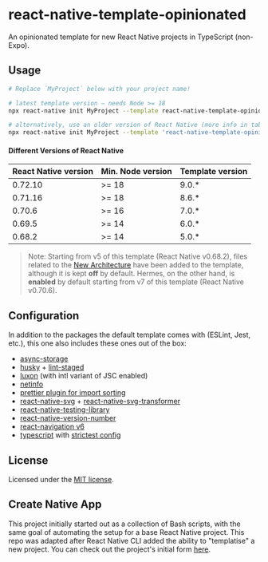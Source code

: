 # react-native-template-opinionated

An opinionated template for new React Native projects in TypeScript (non-Expo).

## Usage

```sh
# Replace `MyProject` below with your project name!

# latest template version — needs Node >= 18
npx react-native init MyProject --template react-native-template-opinionated

# alternatively, use an older version of React Native (more info in table below)
npx react-native init MyProject --template 'react-native-template-opinionated@6.0.*'
```

#### Different Versions of React Native

| React Native version | Min. Node version | Template version |
| -------------------- | ----------------- | ---------------- |
| 0.72.10              | >= 18             | 9.0.\*           |
| 0.71.16              | >= 18             | 8.6.\*           |
| 0.70.6               | >= 16             | 7.0.\*           |
| 0.69.5               | >= 14             | 6.0.\*           |
| 0.68.2               | >= 14             | 5.0.\*           |

> Note: Starting from v5 of this template (React Native v0.68.2), files related to
> the [New Architecture](https://reactnative.dev/blog/2022/03/30/version-068#opting-in-to-the-new-architecture)
> have been added to the template, although it is kept **off** by default. Hermes,
> on the other hand, is **enabled** by default starting from v7 of this template
> (React Native v0.70.6).

## Configuration

In addition to the packages the default template comes with (ESLint, Jest, etc.),
this one also includes these ones out of the box:

- [async-storage](https://github.com/react-native-async-storage/async-storage)
- [husky](https://github.com/typicode/husky) + [lint-staged](https://github.com/okonet/lint-staged)
- [luxon](https://github.com/moment/luxon) (with intl variant of JSC enabled)
- [netinfo](https://github.com/react-native-netinfo/react-native-netinfo)
- [prettier plugin for import sorting](https://github.com/IanVS/prettier-plugin-sort-imports)
- [react-native-svg](https://github.com/software-mansion/react-native-svg) + [react-native-svg-transformer](https://github.com/kristerkari/react-native-svg-transformer)
- [react-native-testing-library](https://github.com/callstack/react-native-testing-library)
- [react-native-version-number](https://github.com/APSL/react-native-version-number)
- [react-navigation v6](https://github.com/react-navigation/react-navigation)
- [typescript](https://www.typescriptlang.org) with [strictest config](https://github.com/tsconfig/bases/blob/main/bases/strictest.json)

## License

Licensed under the [MIT license](./LICENSE).

## Create Native App

This project initially started out as a collection of Bash scripts, with the same
goal of automating the setup for a base React Native project. This repo was adapted
after React Native CLI added the ability to "templatise" a new project. You can check
out the project's initial form [here](https://github.com/ndinata/react-native-template-opinionated/tree/v1.0.0).
